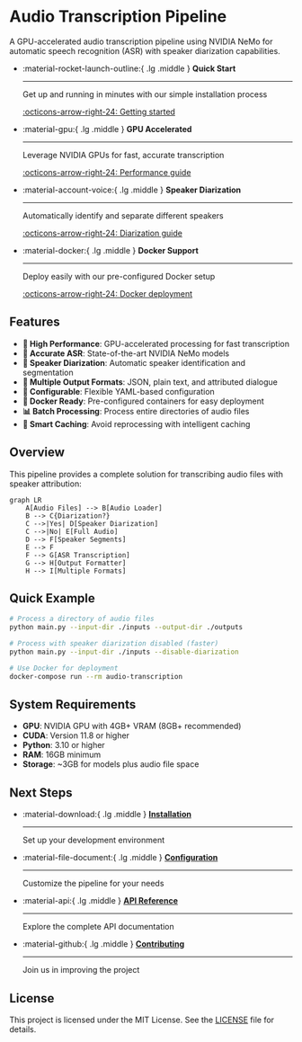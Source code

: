# Audio Transcription Pipeline

A GPU-accelerated audio transcription pipeline using NVIDIA NeMo for automatic speech recognition (ASR) with speaker diarization capabilities.

<div class="grid cards" markdown>

-   :material-rocket-launch-outline:{ .lg .middle } __Quick Start__

    ---

    Get up and running in minutes with our simple installation process

    [:octicons-arrow-right-24: Getting started](getting-started/quickstart.md)

-   :material-gpu:{ .lg .middle } __GPU Accelerated__

    ---

    Leverage NVIDIA GPUs for fast, accurate transcription

    [:octicons-arrow-right-24: Performance guide](deployment/performance.md)

-   :material-account-voice:{ .lg .middle } __Speaker Diarization__

    ---

    Automatically identify and separate different speakers

    [:octicons-arrow-right-24: Diarization guide](guide/diarization.md)

-   :material-docker:{ .lg .middle } __Docker Support__

    ---

    Deploy easily with our pre-configured Docker setup

    [:octicons-arrow-right-24: Docker deployment](deployment/docker.md)

</div>

## Features

- **🚀 High Performance**: GPU-accelerated processing for fast transcription
- **🎯 Accurate ASR**: State-of-the-art NVIDIA NeMo models
- **👥 Speaker Diarization**: Automatic speaker identification and segmentation
- **📝 Multiple Output Formats**: JSON, plain text, and attributed dialogue
- **🔧 Configurable**: Flexible YAML-based configuration
- **🐳 Docker Ready**: Pre-configured containers for easy deployment
- **📊 Batch Processing**: Process entire directories of audio files
- **💾 Smart Caching**: Avoid reprocessing with intelligent caching

## Overview

This pipeline provides a complete solution for transcribing audio files with speaker attribution:

```mermaid
graph LR
    A[Audio Files] --> B[Audio Loader]
    B --> C{Diarization?}
    C -->|Yes| D[Speaker Diarization]
    C -->|No| E[Full Audio]
    D --> F[Speaker Segments]
    E --> F
    F --> G[ASR Transcription]
    G --> H[Output Formatter]
    H --> I[Multiple Formats]
```

## Quick Example

```bash
# Process a directory of audio files
python main.py --input-dir ./inputs --output-dir ./outputs

# Process with speaker diarization disabled (faster)
python main.py --input-dir ./inputs --disable-diarization

# Use Docker for deployment
docker-compose run --rm audio-transcription
```

## System Requirements

- **GPU**: NVIDIA GPU with 4GB+ VRAM (8GB+ recommended)
- **CUDA**: Version 11.8 or higher
- **Python**: 3.10 or higher
- **RAM**: 16GB minimum
- **Storage**: ~3GB for models plus audio file space

## Next Steps

<div class="grid cards" markdown>

-   :material-download:{ .lg .middle } __[Installation](getting-started/installation.md)__

    ---

    Set up your development environment

-   :material-file-document:{ .lg .middle } __[Configuration](getting-started/configuration.md)__

    ---

    Customize the pipeline for your needs

-   :material-api:{ .lg .middle } __[API Reference](reference/index.md)__

    ---

    Explore the complete API documentation

-   :material-github:{ .lg .middle } __[Contributing](development/contributing.md)__

    ---

    Join us in improving the project

</div>

## License

This project is licensed under the MIT License. See the [LICENSE](https://github.com/yourusername/audio_aigented/blob/main/LICENSE) file for details.